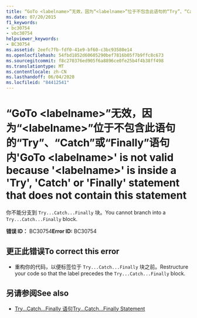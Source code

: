 ```yaml
---
title: “GoTo <labelname>”无效，因为“<labelname>”位于不包含此语句的“Try”、“Catch”或“Finally”语句内
ms.date: 07/20/2015
f1_keywords:
- bc30754
- vbc30754
helpviewer_keywords:
- BC30754
ms.assetid: 2eefc7fb-fdf0-41e9-bf60-c3bc93580e14
ms.openlocfilehash: 54fbd1852d60605290bef7816b05f7b9ffc8c673
ms.sourcegitcommit: f8c270376ed905f6a8896ce0fe25b4f4b38ff498
ms.translationtype: MT
ms.contentlocale: zh-CN
ms.lasthandoff: 06/04/2020
ms.locfileid: "84412541"
---
```

# <a name="goto-labelname-is-not-valid-because-labelname-is-inside-a-try-catch-or-finally-statement-that-does-not-contain-this-statement"></a><span data-ttu-id="6040e-102">“GoTo \<labelname>”无效，因为“\<labelname>”位于不包含此语句的“Try”、“Catch”或“Finally”语句内</span><span class="sxs-lookup"><span data-stu-id="6040e-102">'GoTo \<labelname>' is not valid because '\<labelname>' is inside a 'Try', 'Catch' or 'Finally' statement that does not contain this statement</span></span>
<span data-ttu-id="6040e-103">你不能分支到 `Try...Catch...Finally` 块。</span><span class="sxs-lookup"><span data-stu-id="6040e-103">You cannot branch into a `Try...Catch...Finally` block.</span></span>  
  
 <span data-ttu-id="6040e-104">**错误 ID：** BC30754</span><span class="sxs-lookup"><span data-stu-id="6040e-104">**Error ID:** BC30754</span></span>  
  
## <a name="to-correct-this-error"></a><span data-ttu-id="6040e-105">更正此错误</span><span class="sxs-lookup"><span data-stu-id="6040e-105">To correct this error</span></span>  
  
- <span data-ttu-id="6040e-106">重构你的代码，以便标签位于 `Try...Catch...Finally` 块之前。</span><span class="sxs-lookup"><span data-stu-id="6040e-106">Restructure your code so that the label precedes the `Try...Catch...Finally` block.</span></span>  
  
## <a name="see-also"></a><span data-ttu-id="6040e-107">另请参阅</span><span class="sxs-lookup"><span data-stu-id="6040e-107">See also</span></span>

- [<span data-ttu-id="6040e-108">Try...Catch...Finally 语句</span><span class="sxs-lookup"><span data-stu-id="6040e-108">Try...Catch...Finally Statement</span></span>](../language-reference/statements/try-catch-finally-statement.md)
